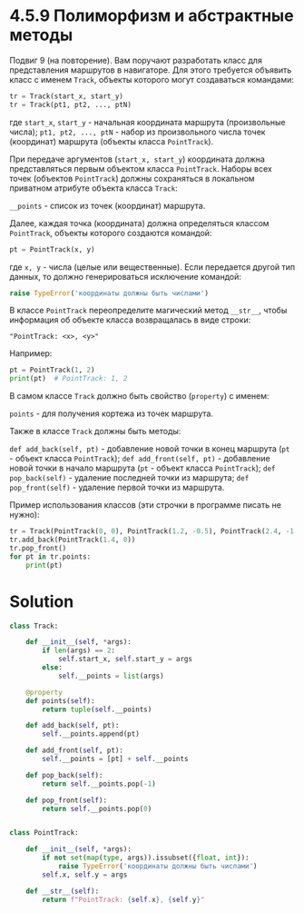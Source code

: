 # 4.5.9 Полиморфизм и абстрактные методы

Подвиг 9 (на повторение). Вам поручают разработать класс для представления маршрутов в навигаторе. Для этого требуется
объявить класс с именем `Track`, объекты которого могут создаваться командами:

```python
tr = Track(start_x, start_y)
tr = Track(pt1, pt2, ..., ptN)
```

где `start_x`, `start_y` - начальная координата маршрута (произвольные числа); `pt1, pt2, ..., ptN` - набор из
произвольного числа точек (координат) маршрута (объекты класса `PointTrack`).

При передаче аргументов (`start_x, start_y`) координата должна представляться первым объектом класса `PointTrack`.
Наборы всех точек (объектов `PointTrack`) должны сохраняться в локальном приватном атрибуте объекта класса `Track`:

`__points` - список из точек (координат) маршрута.

Далее, каждая точка (координата) должна определяться классом `PointTrack`, объекты которого создаются командой:

```python
pt = PointTrack(x, y)
```

где `x, y` - числа (целые или вещественные). Если передается другой тип данных, то должно генерироваться исключение
командой:

```python
raise TypeError('координаты должны быть числами')
```

В классе `PointTrack` переопределите магический метод `__str__`, чтобы информация об объекте класса возвращалась в виде
строки:

`"PointTrack: <x>, <y>"`

Например:

```python
pt = PointTrack(1, 2)
print(pt)  # PointTrack: 1, 2
```

В самом классе `Track` должно быть свойство (`property`) с именем:

`points` - для получения кортежа из точек маршрута.

Также в классе `Track` должны быть методы:

`def add_back(self, pt)` - добавление новой точки в конец маршрута (`pt` - объект класса `PointTrack`);
`def add_front(self, pt)` - добавление новой точки в начало маршрута (`pt` - объект класса `PointTrack`);
`def pop_back(self)` - удаление последней точки из маршрута;
`def pop_front(self)` - удаление первой точки из маршрута.

Пример использования классов (эти строчки в программе писать не нужно):

```python
tr = Track(PointTrack(0, 0), PointTrack(1.2, -0.5), PointTrack(2.4, -1.5))
tr.add_back(PointTrack(1.4, 0))
tr.pop_front()
for pt in tr.points:
    print(pt)
```

# Solution

```python
class Track:

    def __init__(self, *args):
        if len(args) == 2:
            self.start_x, self.start_y = args
        else:
            self.__points = list(args)

    @property
    def points(self):
        return tuple(self.__points)

    def add_back(self, pt):
        self.__points.append(pt)

    def add_front(self, pt):
        self.__points = [pt] + self.__points

    def pop_back(self):
        return self.__points.pop(-1)

    def pop_front(self):
        return self.__points.pop(0)


class PointTrack:

    def __init__(self, *args):
        if not set(map(type, args)).issubset({float, int}):
            raise TypeError('координаты должны быть числами')
        self.x, self.y = args

    def __str__(self):
        return f"PointTrack: {self.x}, {self.y}"
```